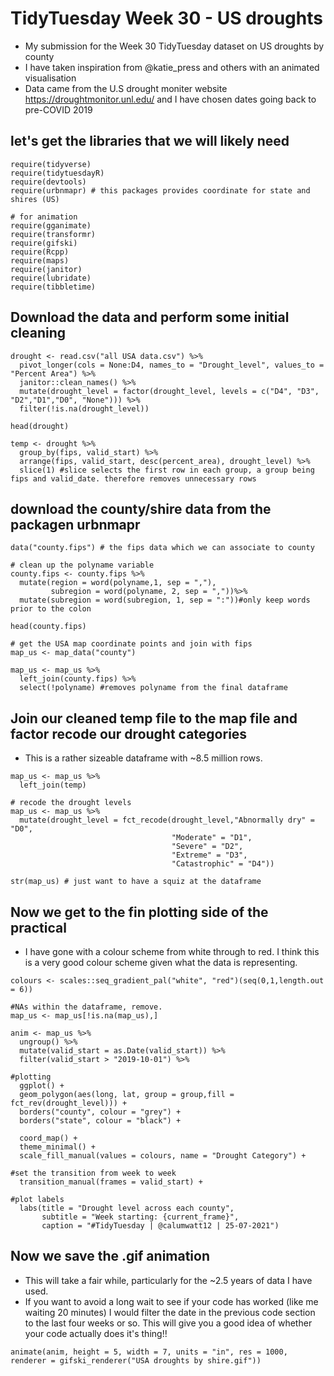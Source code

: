 # TidyTuesday Week 30 - US droughts

* My submission for the Week 30 TidyTuesday dataset on US droughts by county
* I have taken inspiration from @katie_press and others with an animated visualisation
* Data came from the U.S drought moniter website https://droughtmonitor.unl.edu/ and I have chosen dates going back to pre-COVID 2019

## let's get the libraries that we will likely need
```
require(tidyverse)
require(tidytuesdayR)
require(devtools)
require(urbnmapr) # this packages provides coordinate for state and shires (US)

# for animation
require(gganimate)
require(transformr)
require(gifski)
require(Rcpp)
require(maps)
require(janitor)
require(lubridate)
require(tibbletime)
```

## Download the data and perform some initial cleaning
```
drought <- read.csv("all USA data.csv") %>%
  pivot_longer(cols = None:D4, names_to = "Drought_level", values_to = "Percent Area") %>%
  janitor::clean_names() %>%
  mutate(drought_level = factor(drought_level, levels = c("D4", "D3", "D2","D1","D0", "None"))) %>%
  filter(!is.na(drought_level)) 

head(drought)

temp <- drought %>%
  group_by(fips, valid_start) %>%
  arrange(fips, valid_start, desc(percent_area), drought_level) %>%
  slice(1) #slice selects the first row in each group, a group being fips and valid_date. therefore removes unnecessary rows
```
## download the county/shire data from the packagen urbnmapr
```
data("county.fips") # the fips data which we can associate to county

# clean up the polyname variable
county.fips <- county.fips %>%
  mutate(region = word(polyname,1, sep = ","),
         subregion = word(polyname, 2, sep = ","))%>%
  mutate(subregion = word(subregion, 1, sep = ":"))#only keep words prior to the colon

head(county.fips)

# get the USA map coordinate points and join with fips
map_us <- map_data("county")

map_us <- map_us %>%
  left_join(county.fips) %>%
  select(!polyname) #removes polyname from the final dataframe
```

## Join our cleaned temp file to the map file and factor recode our drought categories
* This is a rather sizeable dataframe with ~8.5 million rows. 
```
map_us <- map_us %>%
  left_join(temp)

# recode the drought levels
map_us <- map_us %>%
  mutate(drought_level = fct_recode(drought_level,"Abnormally dry" = "D0",
                                    "Moderate" = "D1",
                                    "Severe" = "D2",
                                    "Extreme" = "D3",
                                    "Catastrophic" = "D4"))
                                    
str(map_us) # just want to have a squiz at the dataframe
```
## Now we get to the fin plotting side of the practical
* I have gone with  a colour scheme from white through to red. I think this is a very good colour scheme given what the data is representing.
```
colours <- scales::seq_gradient_pal("white", "red")(seq(0,1,length.out = 6))

#NAs within the dataframe, remove. 
map_us <- map_us[!is.na(map_us),]

anim <- map_us %>%
  ungroup() %>%
  mutate(valid_start = as.Date(valid_start)) %>%
  filter(valid_start > "2019-10-01") %>%

#plotting
  ggplot() +
  geom_polygon(aes(long, lat, group = group,fill = fct_rev(drought_level))) +
  borders("county", colour = "grey") +
  borders("state", colour = "black") + 
  
  coord_map() +
  theme_minimal() +
  scale_fill_manual(values = colours, name = "Drought Category") +

#set the transition from week to week
  transition_manual(frames = valid_start) +

#plot labels
  labs(title = "Drought level across each county",
       subtitle = "Week starting: {current_frame}",
       caption = "#TidyTuesday | @calumwatt12 | 25-07-2021")
```
## Now we save the .gif animation
* This will take a fair while, particularly for the ~2.5 years of data I have used. 
* If you want to avoid a long wait to see if your code has worked (like me waiting 20 minutes) I would filter the date in the previous code section to the last four weeks or so. This will give you a good idea of whether your code actually does it's thing!!
```
animate(anim, height = 5, width = 7, units = "in", res = 1000, renderer = gifski_renderer("USA droughts by shire.gif"))
```

